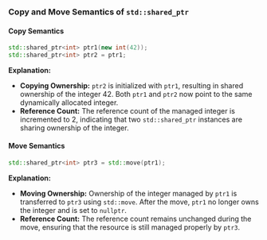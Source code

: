 ### Copy and Move Semantics of `std::shared_ptr`

#### Copy Semantics

```cpp
std::shared_ptr<int> ptr1(new int(42));
std::shared_ptr<int> ptr2 = ptr1;
```

**Explanation:**

- **Copying Ownership:** `ptr2` is initialized with `ptr1`, resulting in shared ownership of the integer 42. Both `ptr1` and `ptr2` now point to the same dynamically allocated integer.
- **Reference Count:** The reference count of the managed integer is incremented to 2, indicating that two `std::shared_ptr` instances are sharing ownership of the integer.

#### Move Semantics

```cpp
std::shared_ptr<int> ptr3 = std::move(ptr1);
```

**Explanation:**

- **Moving Ownership:** Ownership of the integer managed by `ptr1` is transferred to `ptr3` using `std::move`. After the move, `ptr1` no longer owns the integer and is set to `nullptr`.
- **Reference Count:** The reference count remains unchanged during the move, ensuring that the resource is still managed properly by `ptr3`.
